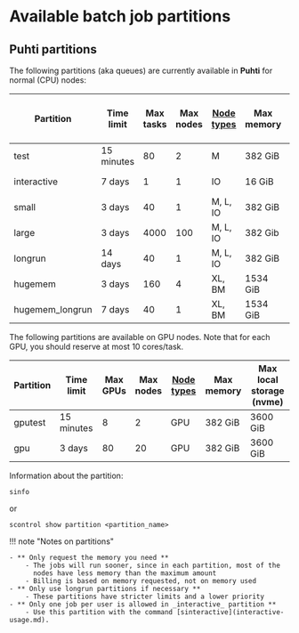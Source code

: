 # Available batch job partitions

## Puhti partitions

The following partitions (aka queues) are currently available in **Puhti** for normal (CPU) nodes:

| Partition       | Time<br>limit | Max<br>tasks | Max<br>nodes             | [Node types](../system.md)   | Max<br>memory  | Max<br>local storage (nvme) |  
|-----------------|---------------|--------------|--------------------------|------------------------------|----------|----------|
| test            | 15 minutes    | 80           |   2                      |  M                           | 382 GiB  |          |
| interactive     | 7 days        | 1            |   1                      |  IO                          | 16 GiB   | 160 GiB  |
| small           | 3 days        | 40           |   1                      |  M, L, IO                    | 382 GiB  | 3600 GiB |
| large           | 3 days        | 4000         |   100                    |  M, L, IO                    | 382 Gib  | 3600 GiB | 
| longrun         | 14 days       | 40           |   1                      |  M, L, IO                    | 382 GiB  | 3600 GiB | 
| hugemem         | 3 days        | 160          |   4                      |  XL, BM                      | 1534 GiB |         |
| hugemem_longrun | 7 days       | 40           |   1                      |  XL, BM                      | 1534 GiB |         |

The following partitions are available on GPU nodes. Note that for each GPU, you should reserve at most 10 cores/task.

| Partition       | Time<br>limit | Max<br>GPUs | Max<br>nodes             | [Node types](../system.md)   | Max<br>memory  | Max<br>local storage (nvme) |  
|-----------------|---------------|-------------|--------------|------------------------------|----------|-------------|
| gputest         | 15 minutes     | 8           |   2          |   GPU                        | 382 GiB  | 3600 GiB    |
| gpu             | 3 days        | 80          |   20         |   GPU                        | 382 GiB  | 3600 GiB    |


Information about the partition:

```
sinfo

```

or
```
scontrol show partition <partition_name>

```


!!! note "Notes on partitions"

    - ** Only request the memory you need **
        - The jobs will run sooner, since in each partition, most of the
          nodes have less memory than the maximum amount
        - Billing is based on memory requested, not on memory used
    - ** Only use longrun partitions if necessary **
        - These partitions have stricter limits and a lower priority
    - ** Only one job per user is allowed in _interactive_ partition **
        - Use this partition with the command [sinteractive](interactive-usage.md).
